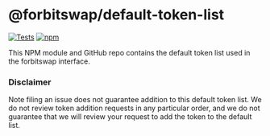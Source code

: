 # @forbitswap/default-token-list

[![Tests](https://github.com/forbitswap/forbitswap-default-token-list/workflows/Tests/badge.svg)](https://github.com/forbitswap/forbitswap-default-token-list/actions/workflows/tests.yaml?query=workflow%3ATests++)
[![npm](https://img.shields.io/npm/v/@forbitswap/default-token-list)](https://unpkg.com/@forbitswap/default-token-list@latest/)

This NPM module and GitHub repo contains the default token list used in the forbitswap interface.


### Disclaimer

Note filing an issue does not guarantee addition to this default token list.
We do not review token addition requests in any particular order, and we do not
guarantee that we will review your request to add the token to the default list.


